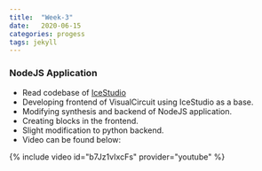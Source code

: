 ```yaml
---
title:  "Week-3"
date:   2020-06-15
categories: progess
tags: jekyll
---
```


### NodeJS Application

- Read codebase of [IceStudio](https://github.com/FPGAwars/icestudio)
- Developing frontend of VisualCircuit using IceStudio as a base.
- Modifying synthesis and backend of NodeJS application.
- Creating blocks in the frontend.
- Slight modification to python backend.
- Video can be found below:

{% include video id="b7Jz1vIxcFs" provider="youtube" %}
